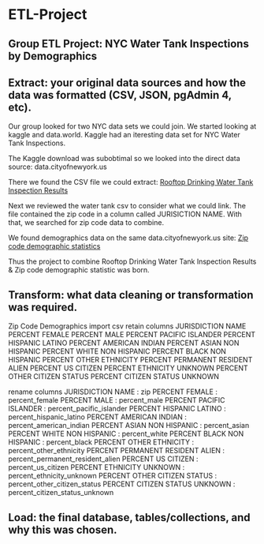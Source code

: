 # ETL-Project
## Group ETL Project: NYC Water Tank Inspections by Demographics

## Extract: your original data sources and how the data was formatted (CSV, JSON, pgAdmin 4, etc).
Our group looked for two NYC data sets we could join. We started looking at kaggle and data.world. Kaggle had an iteresting data set for NYC Water Tank Inspections.

The Kaggle download was subobtimal so we looked into the direct data source: data.cityofnewyork.us

There we found the CSV file we could extract:
[Rooftop Drinking Water Tank Inspection Results](https://data.cityofnewyork.us/Health/Rooftop-Drinking-Water-Tank-Inspection-Results/gjm4-k24g)

Next we reviewed the water tank csv to consider what we could link. The file contained the zip code in a column called JURISICTION NAME. With that, we searched for zip code data to combine.

We found demographics data on the same data.cityofnewyork.us site:
[Zip code demographic statistics](https://data.cityofnewyork.us/City-Government/Zip-code-breakdowns/6bic-qvek)

Thus the project to combine Rooftop Drinking Water Tank Inspection Results &amp; Zip code demographic statistic was born.

## Transform: what data cleaning or transformation was required.

Zip Code Demographics
import csv
retain columns
JURISDICTION NAME
PERCENT FEMALE 
PERCENT MALE 
PERCENT PACIFIC ISLANDER 
PERCENT HISPANIC LATINO 
PERCENT AMERICAN INDIAN 
PERCENT ASIAN NON HISPANIC 
PERCENT WHITE NON HISPANIC 
PERCENT BLACK NON HISPANIC 
PERCENT OTHER ETHNICITY 
PERCENT PERMANENT RESIDENT ALIEN 
PERCENT US CITIZEN 
PERCENT ETHNICITY UNKNOWN 
PERCENT OTHER CITIZEN STATUS 
PERCENT CITIZEN STATUS UNKNOWN 

rename columns
JURISDICTION NAME : zip
PERCENT FEMALE : percent_female
PERCENT MALE : percent_male
PERCENT PACIFIC ISLANDER : percent_pacific_islander
PERCENT HISPANIC LATINO : percent_hispanic_latino
PERCENT AMERICAN INDIAN : percent_american_indian
PERCENT ASIAN NON HISPANIC : percent_asian
PERCENT WHITE NON HISPANIC : percent_white
PERCENT BLACK NON HISPANIC : percent_black
PERCENT OTHER ETHNICITY : percent_other_ethnicity
PERCENT PERMANENT RESIDENT ALIEN : percent_permanent_resident_alien
PERCENT US CITIZEN : percent_us_citizen
PERCENT ETHNICITY UNKNOWN : percent_ethnicity_unknown
PERCENT OTHER CITIZEN STATUS : percent_other_citizen_status
PERCENT CITIZEN STATUS UNKNOWN : percent_citizen_status_unknown


## Load: the final database, tables/collections, and why this was chosen.


